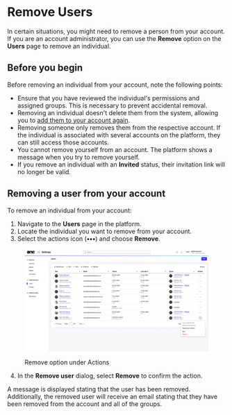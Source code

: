 # Remove Users

In certain situations, you might need to remove a person from your account. If you are an account administrator, you can use the **Remove** option on the **Users** page to remove an individual.&#x20;

## Before you begin <a href="#taskt_users__manage_users_task__prereq__1" id="taskt_users__manage_users_task__prereq__1"></a>

Before removing an individual from your account, note the following points:

* Ensure that you have reviewed the individual's permissions and assigned groups. This is necessary to prevent accidental removal.
* Removing an individual doesn't delete them from the system, allowing you to [add them to your account again](add-new-users.md).
* Removing someone only removes them from the respective account. If the individual is associated with several accounts on the platform, they can still access those accounts.&#x20;
* You cannot remove yourself from an account. The platform shows a message when you try to remove yourself.
* If you remove an individual with an **Invited** status, their invitation link will no longer be valid.

## Removing a user from your account

To remove an individual from your account:

1. Navigate to the **Users** page in the platform.
2. Locate the individual you want to remove from your account.
3. Select the actions icon (**•••**) and choose **Remove**.

<figure><img src="../../../.gitbook/assets/image (1002).png" alt=""><figcaption><p>Remove option under Actions</p></figcaption></figure>

4. In the **Remove user** dialog, select **Remove** to confirm the action.

A message is displayed stating that the user has been removed. Additionally, the removed user will receive an email stating that they have been removed from the account and all of the groups.&#x20;
